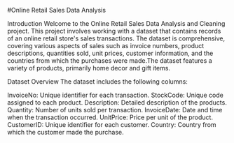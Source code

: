 #Online Retail Sales Data Analysis 

Introduction
Welcome to the Online Retail Sales Data Analysis and Cleaning project. This project involves working with a dataset that contains records of an online retail store's sales transactions. The dataset is comprehensive, covering various aspects of sales such as invoice numbers, product descriptions, quantities sold, unit prices, customer information, and the countries from which the purchases were made.The dataset features a variety of products, primarily home decor and gift items.

Dataset Overview
The dataset includes the following columns:

InvoiceNo: Unique identifier for each transaction.
StockCode: Unique code assigned to each product.
Description: Detailed description of the products.
Quantity: Number of units sold per transaction.
InvoiceDate: Date and time when the transaction occurred.
UnitPrice: Price per unit of the product.
CustomerID: Unique identifier for each customer.
Country: Country from which the customer made the purchase.


